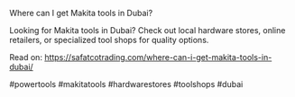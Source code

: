 Where can I get Makita tools in Dubai?

Looking for Makita tools in Dubai? Check out local hardware stores, online retailers, or specialized tool shops for quality options.

Read on: https://safatcotrading.com/where-can-i-get-makita-tools-in-dubai/

#powertools #makitatools #hardwarestores #toolshops #dubai
